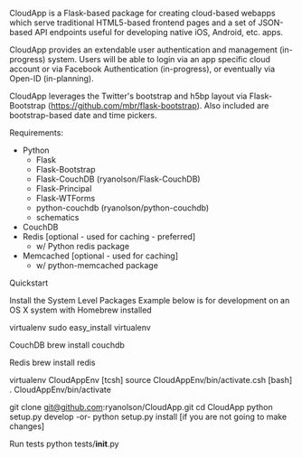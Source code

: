 
CloudApp is a Flask-based package for creating cloud-based webapps which serve
traditional HTML5-based frontend pages and a set of JSON-based API endpoints 
useful for developing native iOS, Android, etc. apps.

CloudApp provides an extendable user authentication and management (in-progress)
system.  Users will be able to login via an app specific cloud account or via
Facebook Authentication (in-progress), or eventually via Open-ID (in-planning).

CloudApp leverages the Twitter's bootstrap and h5bp layout via Flask-Bootstrap
(https://github.com/mbr/flask-bootstrap).  Also included are bootstrap-based 
date and time pickers.

Requirements:

- Python
  * Flask
  * Flask-Bootstrap
  * Flask-CouchDB (ryanolson/Flask-CouchDB)
  * Flask-Principal
  * Flask-WTForms
  * python-couchdb (ryanolson/python-couchdb)
  * schematics
- CouchDB
- Redis [optional - used for caching - preferred]
  * w/ Python redis package
- Memcached [optional - used for caching]
  * w/ python-memcached package


Quickstart

Install the System Level Packages
Example below is for development on an OS X system with Homebrew installed

virtualenv
sudo easy_install virtualenv

CouchDB
brew install couchdb

Redis
brew install redis

virtualenv CloudAppEnv
[tcsh] source CloudAppEnv/bin/activate.csh
[bash] . CloudAppEnv/bin/activate

git clone git@github.com:ryanolson/CloudApp.git
cd CloudApp
python setup.py develop 
-or-
python setup.py install [if you are not going to make changes]

Run tests
python tests/__init__.py
